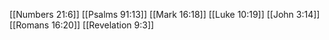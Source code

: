 [[Numbers 21:6]]
[[Psalms 91:13]]
[[Mark 16:18]]
[[Luke 10:19]]
[[John 3:14]]
[[Romans 16:20]]
[[Revelation 9:3]]
